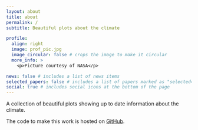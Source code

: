 ```yaml
---
layout: about
title: about
permalink: /
subtitle: Beautiful plots about the climate

profile:
  align: right
  image: prof_pic.jpg
  image_circular: false # crops the image to make it circular
  more_info: >
    <p>Picture courtesy of NASA</p>

news: false # includes a list of news items
selected_papers: false # includes a list of papers marked as "selected={true}"
social: true # includes social icons at the bottom of the page
---
```


A collection of beautiful plots showing up to date information about the climate.

The code to make this work is hosted on [GitHub](https://github.com/climate-plots/climate-plots.github.io).
